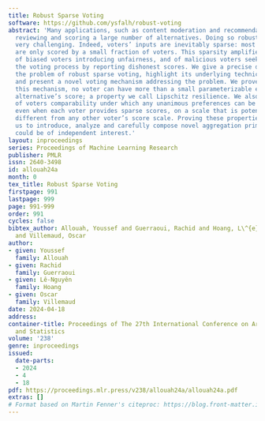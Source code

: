 ```yaml
---
title: Robust Sparse Voting
software: https://github.com/ysfalh/robust-voting
abstract: 'Many applications, such as content moderation and recommendation, require
  reviewing and scoring a large number of alternatives. Doing so robustly is however
  very challenging. Indeed, voters’ inputs are inevitably sparse: most alternatives
  are only scored by a small fraction of voters. This sparsity amplifies the effects
  of biased voters introducing unfairness, and of malicious voters seeking to hack
  the voting process by reporting dishonest scores. We give a precise definition of
  the problem of robust sparse voting, highlight its underlying technical challenges,
  and present a novel voting mechanism addressing the problem. We prove that, using
  this mechanism, no voter can have more than a small parameterizable effect on each
  alternative’s score; a property we call Lipschitz resilience. We also identify conditions
  of voters comparability under which any unanimous preferences can be recovered,
  even when each voter provides sparse scores, on a scale that is potentially very
  different from any other voter’s score scale. Proving these properties required
  us to introduce, analyze and carefully compose novel aggregation primitives which
  could be of independent interest.'
layout: inproceedings
series: Proceedings of Machine Learning Research
publisher: PMLR
issn: 2640-3498
id: allouah24a
month: 0
tex_title: Robust Sparse Voting
firstpage: 991
lastpage: 999
page: 991-999
order: 991
cycles: false
bibtex_author: Allouah, Youssef and Guerraoui, Rachid and Hoang, L\^{e}-Nguy\^{e}n
  and Villemaud, Oscar
author:
- given: Youssef
  family: Allouah
- given: Rachid
  family: Guerraoui
- given: Lê-Nguyên
  family: Hoang
- given: Oscar
  family: Villemaud
date: 2024-04-18
address:
container-title: Proceedings of The 27th International Conference on Artificial Intelligence
  and Statistics
volume: '238'
genre: inproceedings
issued:
  date-parts:
  - 2024
  - 4
  - 18
pdf: https://proceedings.mlr.press/v238/allouah24a/allouah24a.pdf
extras: []
# Format based on Martin Fenner's citeproc: https://blog.front-matter.io/posts/citeproc-yaml-for-bibliographies/
---
```

